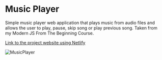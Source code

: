# Music Player
Simple music player web application that plays music from audio files and allows the user to play, pause, skip song or play previous song. Taken from my Modern JS From The Beginning Course.

[Link to the project website using Netlify](https://65b2c3f17f893a2e70a4eb06--leafy-seahorse-d47afd.netlify.app/)

![MusicPlayer](https://github.com/Danny830/music-player/assets/90576941/a866946f-c460-4426-8728-f2cc6031242b)

